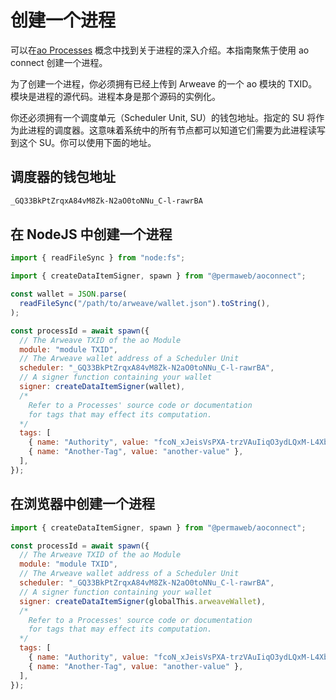 # 创建一个进程

可以在[ao Processes](../../concepts/processes.md) 概念中找到关于进程的深入介绍。本指南聚焦于使用 ao connect 创建一个进程。

为了创建一个进程，你必须拥有已经上传到 Arweave 的一个 ao 模块的 TXID。模块是进程的源代码。进程本身是那个源码的实例化。

你还必须拥有一个调度单元（Scheduler Unit, SU）的钱包地址。指定的 SU 将作为此进程的调度器。这意味着系统中的所有节点都可以知道它们需要为此进程读写到这个 SU。你可以使用下面的地址。

## 调度器的钱包地址

```sh
_GQ33BkPtZrqxA84vM8Zk-N2aO0toNNu_C-l-rawrBA
```

## 在 NodeJS 中创建一个进程

```js
import { readFileSync } from "node:fs";

import { createDataItemSigner, spawn } from "@permaweb/aoconnect";

const wallet = JSON.parse(
  readFileSync("/path/to/arweave/wallet.json").toString(),
);

const processId = await spawn({
  // The Arweave TXID of the ao Module
  module: "module TXID",
  // The Arweave wallet address of a Scheduler Unit
  scheduler: "_GQ33BkPtZrqxA84vM8Zk-N2aO0toNNu_C-l-rawrBA",
  // A signer function containing your wallet
  signer: createDataItemSigner(wallet),
  /*
    Refer to a Processes' source code or documentation
    for tags that may effect its computation.
  */
  tags: [
    { name: "Authority", value: "fcoN_xJeisVsPXA-trzVAuIiqO3ydLQxM-L4XbrQKzY" },
    { name: "Another-Tag", value: "another-value" },
  ],
});
```

## 在浏览器中创建一个进程

```js
import { createDataItemSigner, spawn } from "@permaweb/aoconnect";

const processId = await spawn({
  // The Arweave TXID of the ao Module
  module: "module TXID",
  // The Arweave wallet address of a Scheduler Unit
  scheduler: "_GQ33BkPtZrqxA84vM8Zk-N2aO0toNNu_C-l-rawrBA",
  // A signer function containing your wallet
  signer: createDataItemSigner(globalThis.arweaveWallet),
  /*
    Refer to a Processes' source code or documentation
    for tags that may effect its computation.
  */
  tags: [
    { name: "Authority", value: "fcoN_xJeisVsPXA-trzVAuIiqO3ydLQxM-L4XbrQKzY" },
    { name: "Another-Tag", value: "another-value" },
  ],
});
```
